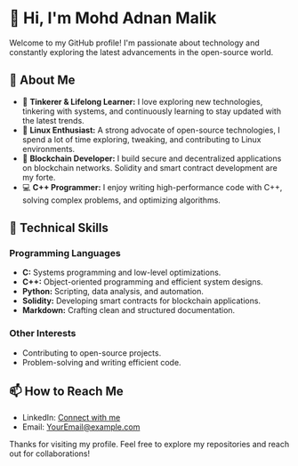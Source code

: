 # 👋 Hi, I'm Mohd Adnan Malik

Welcome to my GitHub profile! I'm passionate about technology and constantly exploring the latest advancements in the open-source world.

## 🚀 About Me
- 🔧 **Tinkerer & Lifelong Learner:** I love exploring new technologies, tinkering with systems, and continuously learning to stay updated with the latest trends.
- 🐧 **Linux Enthusiast:** A strong advocate of open-source technologies, I spend a lot of time exploring, tweaking, and contributing to Linux environments.
- 🔗 **Blockchain Developer:** I build secure and decentralized applications on blockchain networks. Solidity and smart contract development are my forte.
- 💻 **C++ Programmer:** I enjoy writing high-performance code with C++, solving complex problems, and optimizing algorithms.

## 🔧 Technical Skills
### Programming Languages
- **C:** Systems programming and low-level optimizations.
- **C++:** Object-oriented programming and efficient system designs.
- **Python:** Scripting, data analysis, and automation.
- **Solidity:** Developing smart contracts for blockchain applications.
- **Markdown:** Crafting clean and structured documentation.

### Other Interests
- Contributing to open-source projects.
- Problem-solving and writing efficient code.

## 📫 How to Reach Me
- LinkedIn: [Connect with me](https://www.linkedin.com/in/mohd-adnan-malik-087152343/)
- Email: [YourEmail@example.com](mailto:eddymalikadnan@gmail.com)

Thanks for visiting my profile. Feel free to explore my repositories and reach out for collaborations!

